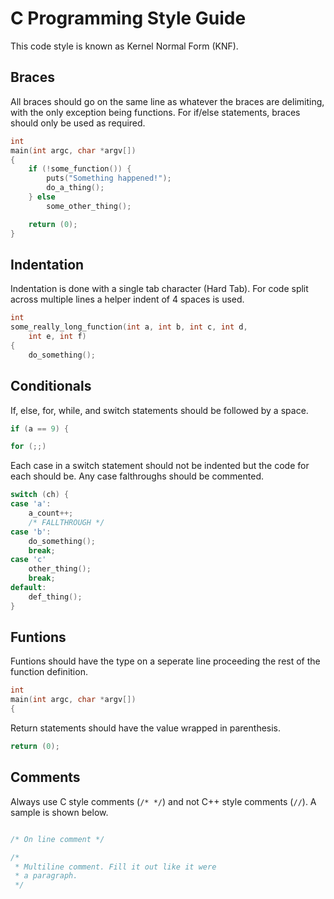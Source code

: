 # C Programming Style Guide

This code style is known as Kernel Normal Form (KNF).

Braces
---

All braces should go on the same line as whatever the braces are delimiting, with the only exception being functions. For if/else statements, braces should only be used as required.

```C
int
main(int argc, char *argv[])
{
	if (!some_function()) {
		puts("Something happened!");
		do_a_thing();
	} else
		some_other_thing();

	return (0);
}
```

Indentation
---

Indentation is done with a single tab character (Hard Tab). For code split across multiple lines a helper indent of 4 spaces is used.

```C
int
some_really_long_function(int a, int b, int c, int d,
    int e, int f)
{
	do_something();
```

Conditionals
---

If, else, for, while, and switch statements should be followed by a space.

```C
if (a == 9) {
```

```C
for (;;)
```

Each case in a switch statement should not be indented but the code for each should be. Any case falthroughs should be commented.

```C
switch (ch) {
case 'a':
	a_count++;
	/* FALLTHROUGH */
case 'b':
	do_something();
	break;
case 'c'
	other_thing();
	break;
default:
	def_thing();
}
```

Funtions
---

Funtions should have the type on a seperate line proceeding the rest of the function definition.

```C
int
main(int argc, char *argv[])
{
```

Return statements should have the value wrapped in parenthesis.

```C
return (0);
```

Comments
---

Always use C style comments (`/* */`) and not C++ style comments (`//`). A sample is shown below.

```C

/* On line comment */

/*
 * Multiline comment. Fill it out like it were
 * a paragraph.
 */

```


